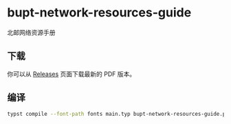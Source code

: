 # bupt-network-resources-guide

北邮网络资源手册

## 下载

你可以从 [Releases](https://github.com/YouXam/bupt-network-resources-guide/releases) 页面下载最新的 PDF 版本。

## 编译

```bash
typst compile --font-path fonts main.typ bupt-network-resources-guide.pdf
```

<!-- https://github.com/YouXam/bupt-network-resources-guide/releases/latest/download/bupt-network-resources-guide.pdf -->